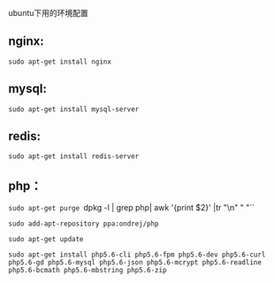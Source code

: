 ubuntu下用的环境配置

## nginx:

`sudo apt-get install nginx`

## mysql:

`sudo apt-get install mysql-server`

## redis:

`sudo apt-get install redis-server`


## php：
`sudo apt-get purge `dpkg -l | grep php| awk '{print $2}' |tr "\n" " "``

`sudo add-apt-repository ppa:ondrej/php`

`sudo apt-get update`

`sudo apt-get install php5.6-cli php5.6-fpm php5.6-dev php5.6-curl php5.6-gd php5.6-mysql php5.6-json php5.6-mcrypt php5.6-readline php5.6-bcmath php5.6-mbstring php5.6-zip`
